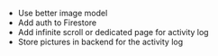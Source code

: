 - Use better image model
- Add auth to Firestore
- Add infinite scroll or dedicated page for activity log
- Store pictures in backend for the activity log
